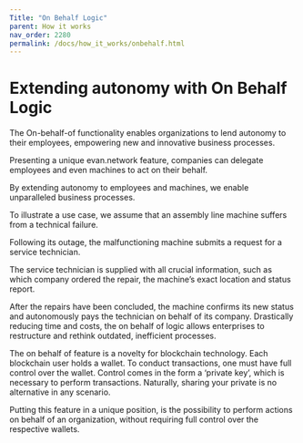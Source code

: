 ```yaml
---
Title: "On Behalf Logic"
parent: How it works
nav_order: 2280
permalink: /docs/how_it_works/onbehalf.html
---
```


# Extending autonomy with On Behalf Logic

The On-behalf-of functionality enables organizations to lend autonomy to their employees, empowering new and innovative business processes.

Presenting a unique evan.network feature, companies can delegate employees and even machines to act on their behalf.

By extending autonomy to employees and machines, we enable unparalleled business processes.

To illustrate a use case, we assume that an assembly line machine suffers from a technical failure.

Following its outage, the malfunctioning machine submits a request for a service technician.

The service technician is supplied with all crucial information, such as which company ordered the repair, the machine’s exact location and status report.

After the repairs have been concluded, the machine confirms its new status and autonomously pays the technician on behalf of its company.
Drastically reducing time and costs, the on behalf of logic allows enterprises to restructure and rethink outdated, inefficient processes.

The on behalf of feature is a novelty for blockchain technology.
Each blockchain user holds a wallet.
To conduct transactions, one must have full control over the wallet. Control comes in the form a ‘private key’, which is necessary to perform transactions.
Naturally, sharing your private is no alternative in any scenario.

Putting this feature in a unique position, is the possibility to perform actions on behalf  of an organization, without requiring full control over the respective wallets.
